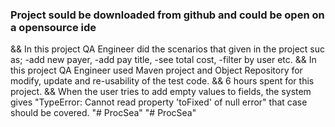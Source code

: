 
### Project sould be downloaded from github and could be open on a opensource ide ###

&& In this project QA Engineer did the scenarios that given in the project suc as;
   -add new payer,
   -add pay title,
   -see total cost,
   -filter by user etc.
&& In this project QA Engineer used Maven project and Object Repository for modify, update and re-usability of the test code.
&& 6 hours spent for this project. 
&& When the user tries to add empty values to fields, the system gives "TypeError: Cannot read property 'toFixed' of null error"
   that case should be covered.
"# ProcSea" 
"# ProcSea" 
